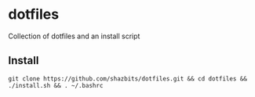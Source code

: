 # dotfiles
Collection of dotfiles and an install script

## Install
```
git clone https://github.com/shazbits/dotfiles.git && cd dotfiles && ./install.sh && . ~/.bashrc
```
